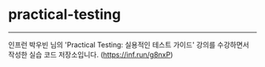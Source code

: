 # practical-testing

---

인프런 박우빈 님의 'Practical Testing: 실용적인 테스트 가이드' 강의를 수강하면서 작성한 실습 코드 저장소입니다. (https://inf.run/g8nxP)
